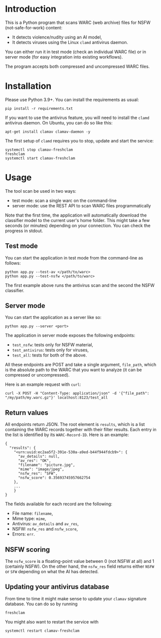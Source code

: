 # Introduction

This is a Python program that scans WARC (web archive) files for NSFW (not-safe-for-work) content:

  - It detects violence/nudity using an AI model,
  - It detects viruses using the Linux `clamd` antivirus daemon.
  
You can either run it in test mode (check an individual WARC file) or in server mode (for easy integration into existing workflows).

The program accepts both compressed and uncompressed WARC files.


# Installation

Please use Python 3.9+. You can install the requirements as usual:

    pip install -r requirements.txt
    
If you want to use the antivirus feature, you will need to install the `clamd` antivirus daemon. On Ubuntu, you can do so like this:

    apt-get install clamav clamav-daemon -y
    
The first setup of `clamd` requires you to stop, update and start the service:

    systemctl stop clamav-freshclam
    freshclam
    systemctl start clamav-freshclam


# Usage

The tool scan be used in two ways:

  - test mode: scan a single warc on the command-line
  - server mode: use the REST API to scan WARC files programmatically
  
Note that the first time, the application will automatically download the classifier model to the current user's home folder. This might take a few seconds (or minutes) depending on your connection. You can check the progress in stdout.

## Test mode
    
You can start the application in test mode from the command-line as follows:

    python app.py --test-av </path/to/warc>
    python app.py --test-nsfw </path/to/warc>
    
The first example above runs the antivirus scan and the second the NSFW classifier.

## Server mode

You can start the application as a server like so:

    python app.py --server <port>

The application in server mode exposes the following endpoints:

  - `test_nsfw`: tests only for NSFW material,
  - `test_antivirus`: tests only for viruses,
  - `test_all`: tests for both of the above.

All these endpoints are POST and take a single argument, `file_path`, which is the absolute path to the WARC that you want to analyze (it can be compressed or uncompressed).

Here is an example request with `curl`:

    curl -X POST -H "Content-Type: application/json" -d '{"file_path": "/my/path/my.warc.gz"}' localhost:8123/test_all

## Return values

All endpoints return JSON. The root element is `results`, which is a list containing the WARC records together with their filter results. Each entry in the list is identified by its `WARC-Record-ID`. Here is an example:

````
{
  "results": {
    "<urn:uuid:ec2aa5f2-391e-530a-a9ed-b44f944fdcb9>": {
      "av_details": null,
      "av_res": "OK",
      "filename": "picture.jpg",
      "mime": "image/jpeg",
      "nsfw_res": "SFW",
      "nsfw_score": 0.35693745957662754
    },
    ...
    }
}
````

The fields available for each record are the following:
  - File name: `filename`,
  - Mime type: `mime`,
  - Antivirus: `av_details` and `av_res`,
  - NSFW: `nsfw_res` and `nsfw_score`,
  - Errors: `err`.

## NSFW scoring

The `nsfw_score` is a floating-point value between 0 (not NSFW at all) and 1 (certainly NSFW). On the other hand, the `nsfw_res` field returns either `NSFW` or `SFW` depending on what the AI has detected.


## Updating your antivirus database

From time to time it might make sense to update your `clamav` signature database. You can do so by running

    freshclam
    
You might also want to restart the service with

    systemctl restart clamav-freshclam
